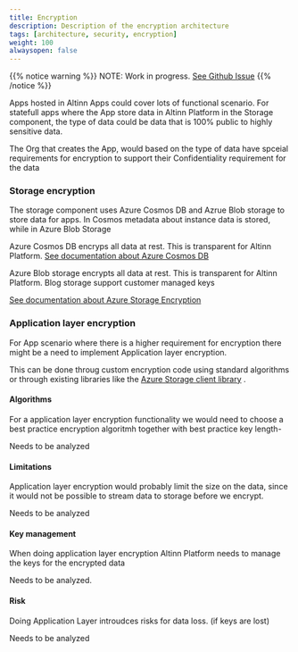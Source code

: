 ```yaml
---
title: Encryption 
description: Description of the encryption architecture
tags: [architecture, security, encryption]
weight: 100
alwaysopen: false
---
```


{{% notice warning %}}
NOTE: Work in progress. [See Github Issue](https://github.com/Altinn/altinn-studio/issues/958)
{{% /notice %}}

Apps hosted in Altinn Apps could cover lots of functional scenario. For statefull apps where the App store data in Altinn Platform in the Storage component, the 
type of data could be data that is 100% public to highly sensitive data. 

The Org that creates the App, would based on the type of data have spceial requirements for encryption to support their Confidentiality requirement for the data

### Storage encryption
The storage component uses Azure Cosmos DB and Azrue Blob storage to store data for apps. In Cosmos metadata about instance data is stored, while in Azure Blob Storage 

Azure Cosmos DB encryps all data at rest. This is transparent for Altinn Platform. 
[See documentation about Azure Cosmos DB](https://docs.microsoft.com/en-us/azure/cosmos-db/database-encryption-at-rest)

Azure Blob storage encrypts all data at rest. This is transparent for Altinn Platform. Blog storage support customer managed keys 

[See documentation about Azure Storage Encryption](https://docs.microsoft.com/en-us/azure/storage/common/storage-service-encryption)


### Application layer encryption
For App scenario where there is a higher requirement for encryption there might be a need to implement Application layer encryption. 

This can be done throug custom encryption code using standard algorithms or through existing libraries like 
the [Azure Storage client library](https://docs.microsoft.com/en-us/azure/storage/common/storage-client-side-encryption?toc=%2fazure%2fstorage%2fblobs%2ftoc.json) .

#### Algorithms
For a application layer encryption functionality we would need to choose a best practice encryption algoritmh together with best practice key length-

Needs to be analyzed

#### Limitations
Application layer encryption would probably limit the size on the data, since it would not be possible to stream data to storage before we encrypt. 

Needs to be analyzed

#### Key management
When doing application layer encryption Altinn Platform needs to manage the keys for the encrypted data

Needs to be analyzed.

#### Risk
Doing Application Layer introudces risks for data loss. (if keys are lost)

Needs to be analyzed





